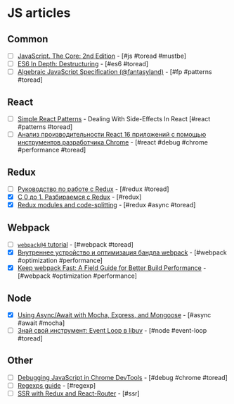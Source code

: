 # JS articles

## Common

* [ ] [JavaScript. The Core: 2nd Edition](http://dmitrysoshnikov.com/ecmascript/javascript-the-core-2nd-edition/) - [#js #toread #mustbe]
* [ ] [ES6 In Depth: Destructuring](https://hacks.mozilla.org/2015/05/es6-in-depth-destructuring/) - [#es6 #toread]
* [ ] [Algebraic JavaScript Specification (@fantasyland)](https://github.com/fantasyland/fantasy-land) - [#fp #patterns #toread]

## React

* [ ] [Simple React Patterns](https://lucasmreis.github.io/blog/simple-react-patterns/) - Dealing With Side-Effects In React [#react #patterns #toread]
* [ ] [Анализ производительности React 16 приложений с помощью инструментов разработчика Chrome](https://habrahabr.ru/company/ruvds/blog/343888/) - [#react #debug #chrome #performance #toread]

## Redux

* [ ] [Руководство по работе с Redux](https://habrahabr.ru/company/mailru/blog/303456/) - [#redux #toread]
* [x] [С 0 до 1. Разбираемся с Redux](https://habrahabr.ru/post/269831/) - [#redux]
* [x] [Redux modules and code-splitting](http://nicolasgallagher.com/redux-modules-and-code-splitting/) - [#redux #async #toread]
    <!-- * [ ] []() - [# #toread] -->

## Webpack

* [ ] [`webpack@4` tutorial](https://dev.to/valentinogagliardi/webpack-4-tutorial-all-you-need-to-know-from-0-conf-to-production-mode-40bc) - [#webpack #toread]
* [x] [Внутреннее устройство и оптимизация бандла webpack](https://habrahabr.ru/company/jugru/blog/342842/.com) - [#webpack #optimization #performance]
* [x] [Keep webpack Fast: A Field Guide for Better Build Performance](https://slack.engineering/keep-webpack-fast-a-field-guide-for-better-build-performance-f56a5995e8f1) - [#webpack #optimization #performance]

## Node

* [x] [Using Async/Await with Mocha, Express, and Mongoose](http://thecodebarbarian.com/using-async-await-with-mocha-express-and-mongoose.html) - [#async #await #mocha]
* [ ] [Знай свой инструмент: Event Loop в libuv](https://habrahabr.ru/post/336498/.com) - [#node #event-loop #toread]

## Other

* [ ] [Debugging JavaScript in Chrome DevTools](https://developers.google.com/web/tools/chrome-devtools/javascript/) - [#debug #chrome #toread]
* [ ] [Regexps guide](https://developer.mozilla.org/ru/docs/Web/JavaScript/Guide/Regular_Expressions) - [#regexp]
* [ ] [SSR with Redux and React-Router](https://www.codementor.io/mz026/server-side-rendering-with-redux-and-react-router-8s8en3o7p) - [#ssr]
